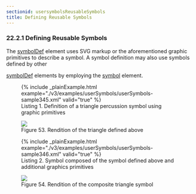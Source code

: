 ```yaml
---
sectionid: usersymbolsReusableSymbols
title: Defining Reusable Symbols
---
```



<h3 id="usersymbolsReusableSymbols">
   <span class="headingNumber">22.2.1</span>
   <span class="head">Defining Reusable Symbols</span>
</h3>
The 
<a class="link_odd_elementSpec" href="/v3/elements/symbolDef">symbolDef</a> element uses SVG markup or the aforementioned graphic
primitives to describe a symbol. A symbol definition may also use symbols defined
by other

<a class="link_odd_elementSpec" href="/v3/elements/symbolDef">symbolDef</a> elements by employing the 
<a class="link_odd_elementSpec" href="/v3/elements/symbol">symbol</a>
element.


<figure class="figure">
   {% include _plainExample.html example="./v3/examples/userSymbols/userSymbols-sample345.xml" valid="true" %}
   
   <figcaption class="figure-caption">Listing 1. Definition of a triangle percussion symbol using graphic primitives</figcaption>
</figure>

<figure class="figure">
   <img src="../../../../guidelines/3.0.0/Images/modules/usersymbols/triangle.png" class="img-responsive"></img>
   <figcaption class="figure-caption">Figure 53. Rendition of the triangle defined above</figcaption>
</figure>

<figure class="figure">
   {% include _plainExample.html example="./v3/examples/userSymbols/userSymbols-sample346.xml" valid="true" %}
   
   <figcaption class="figure-caption">Listing 2. Symbol composed of the symbol defined above and additional graphics primitives</figcaption>
</figure>

<figure class="figure">
   <img src="../../../../guidelines/3.0.0/Images/modules/usersymbols/triangleWithStick.png" class="img-responsive"></img>
   <figcaption class="figure-caption">Figure 54. Rendition of the composite triangle symbol</figcaption>
</figure>

